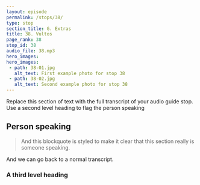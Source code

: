 ```yaml
---
layout: episode
permalink: /stops/38/
type: stop
section_title: G. Extras
title: 38. Vultos
page_rank: 38
stop_id: 38
audio_file: 38.mp3
hero_images:
hero_images:
 - path: 38-01.jpg
   alt_text: First example photo for stop 38
 - path: 38-02.jpg
   alt_text: Second example photo for stop 38
---
```


Replace this section of text with the full transcript of your audio guide stop. Use a second level heading to flag the person speaking

## Person speaking

> And this blockquote is styled to make it clear that this section really is someone speaking.

And we can go back to a normal transcript.

### A third level heading

